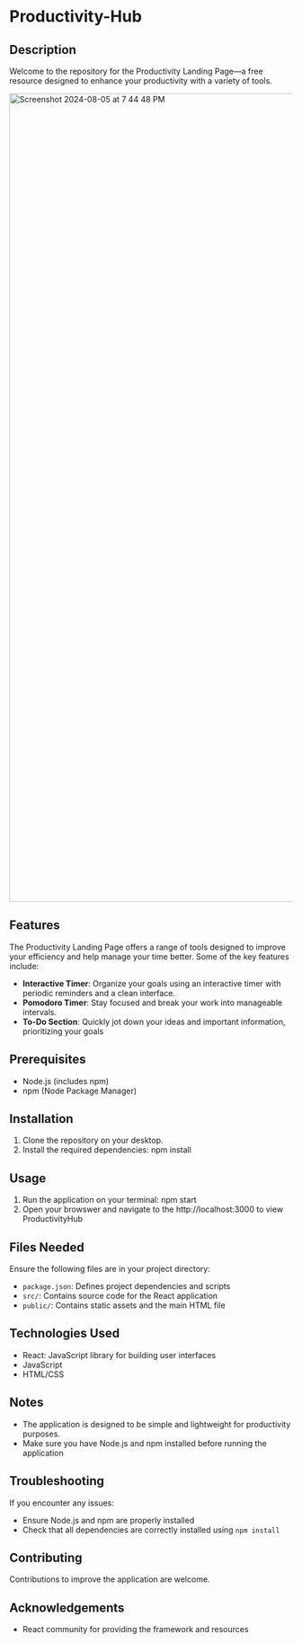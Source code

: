 # Productivity-Hub

## Description
Welcome to the repository for the Productivity Landing Page—a free resource designed to enhance your productivity with a variety of tools. 


<img width="1440" alt="Screenshot 2024-08-05 at 7 44 48 PM" src="https://github.com/user-attachments/assets/7d8d66f9-134a-4b45-87e6-4050546a6565">

## Features

The Productivity Landing Page offers a range of tools designed to improve your efficiency and help manage your time better. Some of the key features include:

- **Interactive Timer**: Organize your goals using an interactive timer with periodic reminders and a clean interface.
- **Pomodoro Timer**: Stay focused and break your work into manageable intervals.
- **To-Do Section**: Quickly jot down your ideas and important information, prioritizing your goals

## Prerequisites
- Node.js (includes npm)
- npm (Node Package Manager)


## Installation
1. Clone the repository on your desktop.
2. Install the required dependencies: npm install

## Usage
1. Run the application on your terminal: npm start
2. Open your browswer and navigate to the http://localhost:3000 to view ProductivityHub

## Files Needed
Ensure the following files are in your project directory:
- `package.json`: Defines project dependencies and scripts
- `src/`: Contains source code for the React application
- `public/`: Contains static assets and the main HTML file

## Technologies Used
- React: JavaScript library for building user interfaces
- JavaScript
- HTML/CSS


## Notes
- The application is designed to be simple and lightweight for productivity purposes.
- Make sure you have Node.js and npm installed before running the application
  
## Troubleshooting
If you encounter any issues:
- Ensure Node.js and npm are properly installed
- Check that all dependencies are correctly installed using `npm install`
  
## Contributing
Contributions to improve the application are welcome.

## Acknowledgements
- React community for providing the framework and resources
